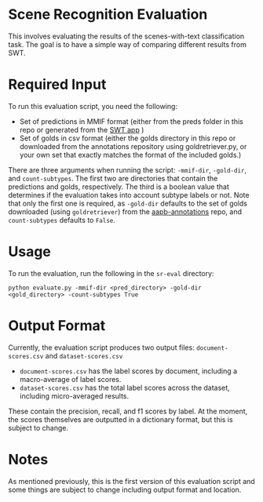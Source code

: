# Scene Recognition Evaluation
This involves evaluating the results of the scenes-with-text classification task.
The goal is to have a simple way of comparing different results from SWT.

# Required Input
To run this evaluation script, you need the following:

* Set of predictions in MMIF format (either from the preds folder in this repo
or generated from the [SWT app](https://github.com/clamsproject/app-swt-detection) )
* Set of golds in csv format (either the golds directory in this repo or downloaded from the annotations repository
using goldretriever.py, or your own set that exactly matches the format of the included golds.)

There are three arguments when running the script: `-mmif-dir`, `-gold-dir`, and `count-subtypes`.
The first two are directories that contain the predictions and golds, respectively. The third is a boolean value that
determines if the evaluation takes into account subtype labels or not.
Note that only the first one is required, as `-gold-dir` defaults to the set of golds downloaded (using `goldretriever`)
from the [aapb-annotations](https://github.com/clamsproject/aapb-annotations/tree/main/scene-recognition/golds) repo,
and `count-subtypes` defaults to `False`.

# Usage
To run the evaluation, run the following in the `sr-eval` directory:
```
python evaluate.py -mmif-dir <pred_directory> -gold-dir <gold_directory> -count-subtypes True
```

# Output Format
Currently, the evaluation script produces two output files: `document-scores.csv` and `dataset-scores.csv`
* `document-scores.csv` has the label scores by document, including a macro-average of label scores.
* `dataset-scores.csv` has the total label scores across the dataset, including micro-averaged results.

These contain the precision, recall, and f1 scores by label. At the moment, the scores themselves are outputted in a
dictionary format, but this is subject to change.

# Notes
As mentioned previously, this is the first version of this evaluation script and some things are subject to change
including output format and location.
